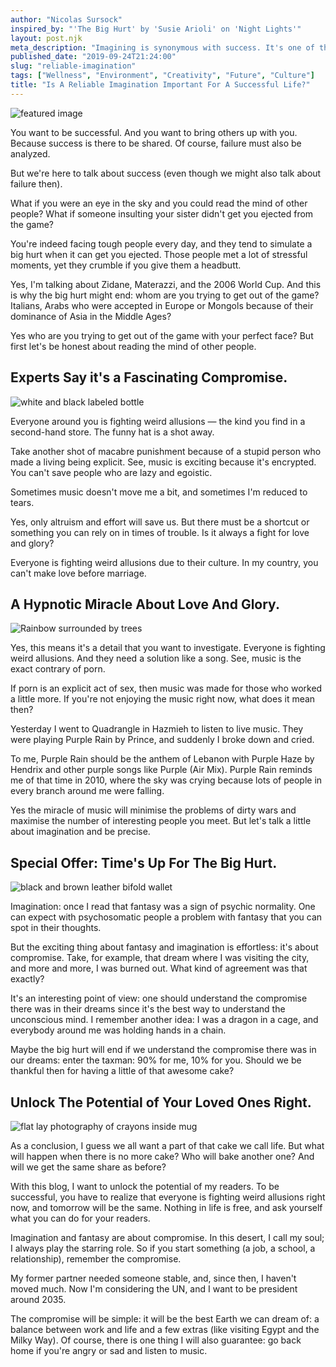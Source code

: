 ```yaml
---
author: "Nicolas Sursock"
inspired_by: "'The Big Hurt' by 'Susie Arioli' on 'Night Lights'"
layout: post.njk
meta_description: "Imagining is synonymous with success. It's one of the keys to reach the next level. You have to get into people's head to navigate."
published_date: "2019-09-24T21:24:00"
slug: "reliable-imagination"
tags: ["Wellness", "Environment", "Creativity", "Future", "Culture"]
title: "Is A Reliable Imagination Important For A Successful Life?"
---
```


![featured image](https://images.unsplash.com/photo-1541513161836-e2049e89afaa?ixlib=rb-4.0.3&ixid=MnwxMjA3fDB8MHxwaG90by1wYWdlfHx8fGVufDB8fHx8&auto=format&fit=crop)

You want to be successful. And you want to bring others up with you. Because success is there to be shared. Of course, failure must also be analyzed.

But we're here to talk about success (even though we might also talk about failure then).

What if you were an eye in the sky and you could read the mind of other people? What if someone insulting your sister didn't get you ejected from the game?

You're indeed facing tough people every day, and they tend to simulate a big hurt when it can get you ejected. Those people met a lot of stressful moments, yet they crumble if you give them a headbutt.

Yes, I'm talking about Zidane, Materazzi, and the 2006 World Cup. And this is why the big hurt might end: whom are you trying to get out of the game? Italians, Arabs who were accepted in Europe or Mongols because of their dominance of Asia in the Middle Ages?

Yes who are you trying to get out of the game with your perfect face? But first let's be honest about reading the mind of other people.

## Experts Say it's a Fascinating Compromise.

![white and black labeled bottle](https://images.unsplash.com/photo-1596175761345-85255bb0cfef?ixlib=rb-4.0.3&ixid=MnwxMjA3fDB8MHxwaG90by1wYWdlfHx8fGVufDB8fHx8&auto=format&fit=crop&q=80&w=800&h=600)

Everyone around you is fighting weird allusions — the kind you find in a second-hand store. The funny hat is a shot away.

Take another shot of macabre punishment because of a stupid person who made a living being explicit. See, music is exciting because it's encrypted. You can't save people who are lazy and egoistic.

Sometimes music doesn't move me a bit, and sometimes I'm reduced to tears.

Yes, only altruism and effort will save us. But there must be a shortcut or something you can rely on in times of trouble. Is it always a fight for love and glory?

Everyone is fighting weird allusions due to their culture. In my country, you can't make love before marriage.

## A Hypnotic Miracle About Love And Glory.

![Rainbow surrounded by trees](https://images.unsplash.com/photo-1523904200128-4f0fd6d026ad?ixlib=rb-4.0.3&ixid=MnwxMjA3fDB8MHxwaG90by1wYWdlfHx8fGVufDB8fHx8&auto=format&fit=crop&q=80&w=800&h=600)

Yes, this means it's a detail that you want to investigate. Everyone is fighting weird allusions. And they need a solution like a song. See, music is the exact contrary of porn.

If porn is an explicit act of sex, then music was made for those who worked a little more. If you're not enjoying the music right now, what does it mean then?

Yesterday I went to Quadrangle in Hazmieh to listen to live music. They were playing Purple Rain by Prince, and suddenly I broke down and cried.

To me, Purple Rain should be the anthem of Lebanon with Purple Haze by Hendrix and other purple songs like Purple (Air Mix). Purple Rain reminds me of that time in 2010, where the sky was crying because lots of people in every branch around me were falling.

Yes the miracle of music will minimise the problems of dirty wars and maximise the number of interesting people you meet. But let's talk a little about imagination and be precise.

## Special Offer: Time's Up For The Big Hurt.

![black and brown leather bifold wallet](https://images.unsplash.com/photo-1596726037118-aa3629a6930e?ixlib=rb-4.0.3&ixid=MnwxMjA3fDB8MHxwaG90by1wYWdlfHx8fGVufDB8fHx8&auto=format&fit=crop&q=80&w=800&h=600)

Imagination: once I read that fantasy was a sign of psychic normality. One can expect with psychosomatic people a problem with fantasy that you can spot in their thoughts.

But the exciting thing about fantasy and imagination is effortless: it's about compromise. Take, for example, that dream where I was visiting the city, and more and more, I was burned out. What kind of agreement was that exactly?

It's an interesting point of view: one should understand the compromise there was in their dreams since it's the best way to understand the unconscious mind. I remember another idea: I was a dragon in a cage, and everybody around me was holding hands in a chain.

Maybe the big hurt will end if we understand the compromise there was in our dreams: enter the taxman: 90% for me, 10% for you. Should we be thankful then for having a little of that awesome cake?

## Unlock The Potential of Your Loved Ones Right.

![flat lay photography of crayons inside mug](https://images.unsplash.com/photo-1516986018469-1f121d166270?ixlib=rb-4.0.3&ixid=MnwxMjA3fDB8MHxwaG90by1wYWdlfHx8fGVufDB8fHx8&auto=format&fit=crop&q=80&w=800&h=600)

As a conclusion, I guess we all want a part of that cake we call life. But what will happen when there is no more cake? Who will bake another one? And will we get the same share as before?

With this blog, I want to unlock the potential of my readers. To be successful, you have to realize that everyone is fighting weird allusions right now, and tomorrow will be the same. Nothing in life is free, and ask yourself what you can do for your readers.

Imagination and fantasy are about compromise. In this desert, I call my soul; I always play the starring role. So if you start something (a job, a school, a relationship), remember the compromise.

My former partner needed someone stable, and, since then, I haven't moved much. Now I'm considering the UN, and I want to be president around 2035.

The compromise will be simple: it will be the best Earth we can dream of: a balance between work and life and a few extras (like visiting Egypt and the Milky Way). Of course, there is one thing I will also guarantee: go back home if you're angry or sad and listen to music. 